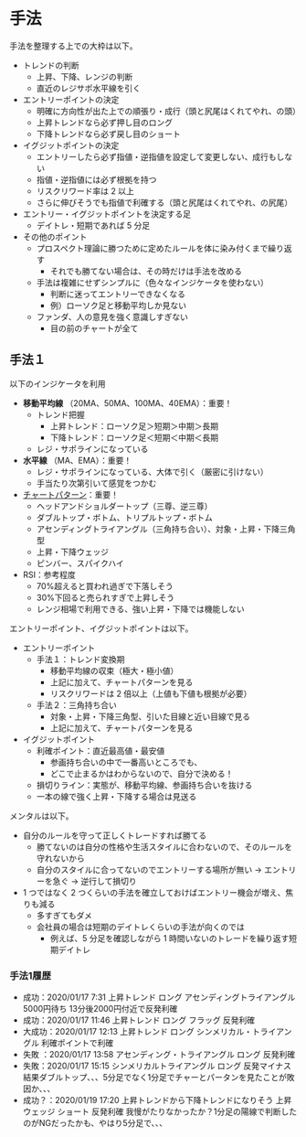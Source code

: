 # 手法

手法を整理する上での大枠は以下。

- トレンドの判断
  - 上昇、下降、レンジの判断
  - 直近のレジサポ水平線を引く
- エントリーポイントの決定
  - 明確に方向性が出た上での順張り・成行（頭と尻尾はくれてやれ、の頭）
  - 上昇トレンドなら必ず押し目のロング
  - 下降トレンドなら必ず戻し目のショート
- イグジットポイントの決定
  - エントリーしたら必ず指値・逆指値を設定して変更しない、成行もしない
  - 指値・逆指値には必ず根拠を持つ
  - リスクリワード率は 2 以上
  - さらに伸びそうでも指値で利確する（頭と尻尾はくれてやれ、の尻尾）
- エントリー・イグジットポイントを決定する足
  - デイトレ・短期であれば 5 分足
- その他のポイント
  - プロスペクト理論に勝つために定めたルールを体に染み付くまで繰り返す
    - それでも勝てない場合は、その時だけは手法を改める
  - 手法は複雑にせずシンプルに（色々なインジケータを使わない）
    - 判断に迷ってエントリーできなくなる
    - 例）ローソク足と移動平均しか見ない
  - ファンダ、人の意見を強く意識しすぎない
    - 目の前のチャートが全て

## 手法１

以下のインジケータを利用

- **移動平均線** （20MA、50MA、100MA、40EMA）：重要！
  - トレンド把握
    - 上昇トレンド：ローソク足＞短期＞中期＞長期
    - 下降トレンド：ローソク足＜短期＜中期＜長期
  - レジ・サポラインになっている
- **水平線** （MA、EMA）：重要！
  - レジ・サポラインになっている、大体で引く（厳密に引けない）
  - 手当たり次第引いて感覚をつかむ
- [チャートパターン](https://www.zerokarabitcoin.com/entry/fx-cht-ptn)：重要！
  - ヘッドアンドショルダートップ（三尊、逆三尊）
  - ダブルトップ・ボトム、トリプルトップ・ボトム
  - アセンディングトライアングル（三角持ち合い）、対象・上昇・下降三角型
  - 上昇・下降ウェッジ
  - ピンバー、スパイクハイ
- RSI：参考程度
  - 70%超えると買われ過ぎで下落しそう
  - 30%下回ると売られすぎで上昇しそう
  - レンジ相場で利用できる、強い上昇・下降では機能しない

エントリーポイント、イグジットポイントは以下。

- エントリーポイント
  - 手法１：トレンド変換期
    - 移動平均線の収束（極大・極小値）
    - 上記に加えて、チャートパターンを見る
    - リスクリワードは 2 倍以上（上値も下値も根拠が必要）
  - 手法２：三角持ち合い
    - 対象・上昇・下降三角型、引いた目線と近い目線で見る
    - 上記に加えて、チャートパターンを見る
- イグジットポイント
  - 利確ポイント：直近最高値・最安値
    - 参画持ち合いの中で一番高いところでも、
    - どこで止まるかはわからないので、自分で決める！
  - 損切りライン：実態が、移動平均線、参画持ち合いを抜ける
  - 一本の線で強く上昇・下降する場合は見送る

メンタルは以下。

- 自分のルールを守って正しくトレードすれば勝てる
  - 勝てないのは自分の性格や生活スタイルに合わないので、そのルールを守れないから
  - 自分のスタイルに合ってないのでエントリーする場所が無い -> エントリーを急ぐ -> 逆行して損切り
- 1 つではなく 2 つくらいの手法を確立しておけばエントリー機会が増え、焦りも減る
  - 多すぎてもダメ
  - 会社員の場合は短期のデイトレくらいの手法が向くのでは
    - 例えば、5 分足を確認しながら 1 時間いないのトレードを繰り返す短期デイトレ

### 手法1履歴

- 成功：2020/01/17 7:31 上昇トレンド ロング アセンディングトライアングル 5000円待ち 13分後2000円付近で反発利確
- 成功：2020/01/17 11:46 上昇トレンド ロング フラッグ 反発利確
- 大成功：2020/01/17 12:13 上昇トレンド ロング シンメリカル・トライアングル 利確ポイントで利確
- 失敗 ：2020/01/17 13:58 アセンディング・トライアングル ロング 反発利確
- 失敗：2020/01/17 15:15 シンメリカルトライアングル ロング 反発マイナス 結果ダブルトップ、、、5分足でなく1分足でチャーとパータンを見たことが敗因か、、、
- 成功？：2020/01/19 17:20 上昇トレンドから下降トレンドになりそう 上昇ウェッジ ショート 反発利確 我慢がたりなかったか？1分足の陽線で判断したのがNGだったかも、やはり5分足で、、、